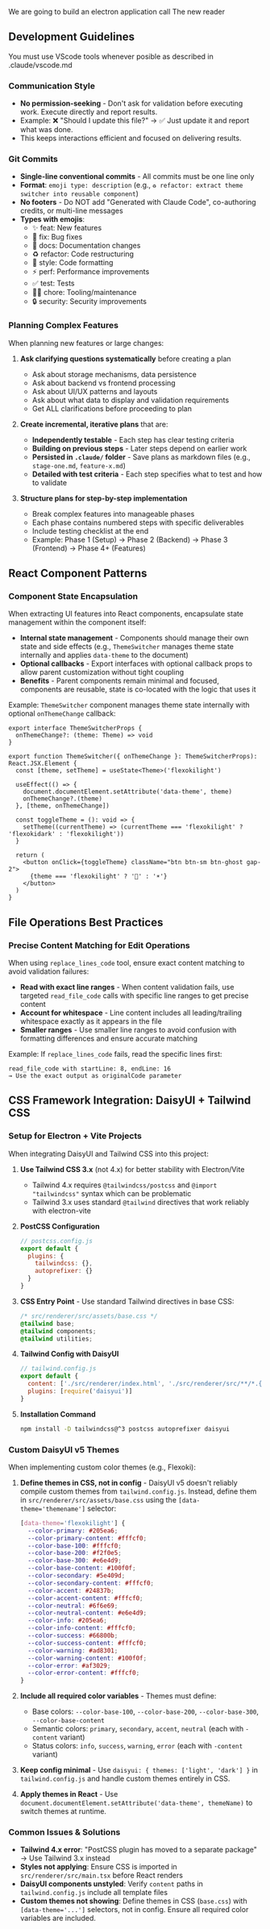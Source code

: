 We are going to build an electron application call The new reader

## Development Guidelines
You must use VScode tools whenever posible as described in .claude/vscode.md

### Communication Style

- **No permission-seeking** - Don't ask for validation before executing work. Execute directly and report results.
- Example: ❌ "Should I update this file?" → ✅ Just update it and report what was done.
- This keeps interactions efficient and focused on delivering results.

### Git Commits

- **Single-line conventional commits** - All commits must be one line only
- **Format**: `emoji type: description` (e.g., `♻️ refactor: extract theme switcher into reusable component`)
- **No footers** - Do NOT add "Generated with Claude Code", co-authoring credits, or multi-line messages
- **Types with emojis**:
  - ✨ feat: New features
  - 🐛 fix: Bug fixes
  - 📝 docs: Documentation changes
  - ♻️ refactor: Code restructuring
  - 🎨 style: Code formatting
  - ⚡️ perf: Performance improvements
  - ✅ test: Tests
  - 🧑‍💻 chore: Tooling/maintenance
  - 🔒 security: Security improvements

### Planning Complex Features

When planning new features or large changes:

1. **Ask clarifying questions systematically** before creating a plan
   - Ask about storage mechanisms, data persistence
   - Ask about backend vs frontend processing
   - Ask about UI/UX patterns and layouts
   - Ask about what data to display and validation requirements
   - Get ALL clarifications before proceeding to plan

2. **Create incremental, iterative plans** that are:
   - **Independently testable** - Each step has clear testing criteria
   - **Building on previous steps** - Later steps depend on earlier work
   - **Persisted in `.claude/` folder** - Save plans as markdown files (e.g., `stage-one.md`, `feature-x.md`)
   - **Detailed with test criteria** - Each step specifies what to test and how to validate

3. **Structure plans for step-by-step implementation**
   - Break complex features into manageable phases
   - Each phase contains numbered steps with specific deliverables
   - Include testing checklist at the end
   - Example: Phase 1 (Setup) → Phase 2 (Backend) → Phase 3 (Frontend) → Phase 4+ (Features)

## React Component Patterns

### Component State Encapsulation

When extracting UI features into React components, encapsulate state management within the component itself:

- **Internal state management** - Components should manage their own state and side effects (e.g., `ThemeSwitcher` manages theme state internally and applies `data-theme` to the document)
- **Optional callbacks** - Export interfaces with optional callback props to allow parent customization without tight coupling
- **Benefits** - Parent components remain minimal and focused, components are reusable, state is co-located with the logic that uses it

Example: `ThemeSwitcher` component manages theme state internally with optional `onThemeChange` callback:

```tsx
export interface ThemeSwitcherProps {
  onThemeChange?: (theme: Theme) => void
}

export function ThemeSwitcher({ onThemeChange }: ThemeSwitcherProps): React.JSX.Element {
  const [theme, setTheme] = useState<Theme>('flexokilight')
  
  useEffect(() => {
    document.documentElement.setAttribute('data-theme', theme)
    onThemeChange?.(theme)
  }, [theme, onThemeChange])
  
  const toggleTheme = (): void => {
    setTheme((currentTheme) => (currentTheme === 'flexokilight' ? 'flexokidark' : 'flexokilight'))
  }
  
  return (
    <button onClick={toggleTheme} className="btn btn-sm btn-ghost gap-2">
      {theme === 'flexokilight' ? '🌙' : '☀️'}
    </button>
  )
}
```

## File Operations Best Practices

### Precise Content Matching for Edit Operations

When using `replace_lines_code` tool, ensure exact content matching to avoid validation failures:

- **Read with exact line ranges** - When content validation fails, use targeted `read_file_code` calls with specific line ranges to get precise content
- **Account for whitespace** - Line content includes all leading/trailing whitespace exactly as it appears in the file
- **Smaller ranges** - Use smaller line ranges to avoid confusion with formatting differences and ensure accurate matching

Example: If `replace_lines_code` fails, read the specific lines first:
```
read_file_code with startLine: 8, endLine: 16
→ Use the exact output as originalCode parameter
```

## CSS Framework Integration: DaisyUI + Tailwind CSS

### Setup for Electron + Vite Projects

When integrating DaisyUI and Tailwind CSS into this project:

1. **Use Tailwind CSS 3.x** (not 4.x) for better stability with Electron/Vite
   - Tailwind 4.x requires `@tailwindcss/postcss` and `@import "tailwindcss"` syntax which can be problematic
   - Tailwind 3.x uses standard `@tailwind` directives that work reliably with electron-vite

2. **PostCSS Configuration**

   ```js
   // postcss.config.js
   export default {
     plugins: {
       tailwindcss: {},
       autoprefixer: {}
     }
   }
   ```

3. **CSS Entry Point** - Use standard Tailwind directives in base CSS:

   ```css
   /* src/renderer/src/assets/base.css */
   @tailwind base;
   @tailwind components;
   @tailwind utilities;
   ```

4. **Tailwind Config with DaisyUI**

   ```js
   // tailwind.config.js
   export default {
     content: ['./src/renderer/index.html', './src/renderer/src/**/*.{js,ts,jsx,tsx}'],
     plugins: [require('daisyui')]
   }
   ```

5. **Installation Command**
   ```bash
   npm install -D tailwindcss@^3 postcss autoprefixer daisyui
   ```

### Custom DaisyUI v5 Themes

When implementing custom color themes (e.g., Flexoki):

1. **Define themes in CSS, not in config** - DaisyUI v5 doesn't reliably compile custom themes from `tailwind.config.js`. Instead, define them in `src/renderer/src/assets/base.css` using the `[data-theme='themename']` selector:

   ```css
   [data-theme='flexokilight'] {
     --color-primary: #205ea6;
     --color-primary-content: #fffcf0;
     --color-base-100: #fffcf0;
     --color-base-200: #f2f0e5;
     --color-base-300: #e6e4d9;
     --color-base-content: #100f0f;
     --color-secondary: #5e409d;
     --color-secondary-content: #fffcf0;
     --color-accent: #24837b;
     --color-accent-content: #fffcf0;
     --color-neutral: #6f6e69;
     --color-neutral-content: #e6e4d9;
     --color-info: #205ea6;
     --color-info-content: #fffcf0;
     --color-success: #66800b;
     --color-success-content: #fffcf0;
     --color-warning: #ad8301;
     --color-warning-content: #100f0f;
     --color-error: #af3029;
     --color-error-content: #fffcf0;
   }
   ```

2. **Include all required color variables** - Themes must define:
   - Base colors: `--color-base-100`, `--color-base-200`, `--color-base-300`, `--color-base-content`
   - Semantic colors: `primary`, `secondary`, `accent`, `neutral` (each with `-content` variant)
   - Status colors: `info`, `success`, `warning`, `error` (each with `-content` variant)

3. **Keep config minimal** - Use `daisyui: { themes: ['light', 'dark'] }` in `tailwind.config.js` and handle custom themes entirely in CSS.

4. **Apply themes in React** - Use `document.documentElement.setAttribute('data-theme', themeName)` to switch themes at runtime.

### Common Issues & Solutions

- **Tailwind 4.x error**: "PostCSS plugin has moved to a separate package" → Use Tailwind 3.x instead
- **Styles not applying**: Ensure CSS is imported in `src/renderer/src/main.tsx` before React renders
- **DaisyUI components unstyled**: Verify `content` paths in `tailwind.config.js` include all template files
- **Custom themes not showing**: Define themes in CSS (`base.css`) with `[data-theme='...']` selectors, not in config. Ensure all required color variables are included.
